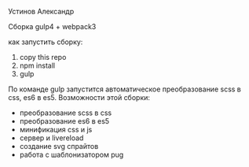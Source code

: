 Устинов Александр

Сборка gulp4 + webpack3

как запустить сборку:
1) copy this repo
2) npm install
3) gulp

По команде gulp запустится автоматическое преобразование scss в css, es6 в es5.
Возможности этой сборки:
 - преобразование scss в css
 - преобразование es6 в es5
 - минификация css и js
 - сервер и livereload
 - создание svg спрайтов
 - работа с шаблонизатором pug
